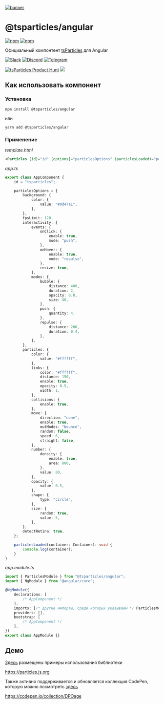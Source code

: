 [![banner](https://particles.js.org/images/banner3.png)](https://particles.js.org)

# @tsparticles/angular

[![npm](https://img.shields.io/npm/v/@tsparticles/angular)](https://www.npmjs.com/package/@tsparticles/angular) [![npm](https://img.shields.io/npm/dm/@tsparticles/angular)](https://www.npmjs.com/package/@tsparticles/angular)

Официальный компонтент [tsParticles](https://github.com/matteobruni/tsparticles) для Angular

[![Slack](https://particles.js.org/images/slack.png)](https://join.slack.com/t/tsparticles/shared_invite/enQtOTcxNTQxNjQ4NzkxLWE2MTZhZWExMWRmOWI5MTMxNjczOGE1Yjk0MjViYjdkYTUzODM3OTc5MGQ5MjFlODc4MzE0N2Q1OWQxZDc1YzI) [![Discord](https://particles.js.org/images/discord.png)](https://discord.gg/hACwv45Hme) [![Telegram](https://particles.js.org/images/telegram.png)](https://t.me/tsparticles)

[![tsParticles Product Hunt](https://api.producthunt.com/widgets/embed-image/v1/featured.svg?post_id=186113&theme=light)](https://www.producthunt.com/posts/tsparticles?utm_source=badge-featured&utm_medium=badge&utm_souce=badge-tsparticles") <a href="https://www.buymeacoffee.com/matteobruni"><img src="https://img.buymeacoffee.com/button-api/?text=Buy me a beer&emoji=🍺&slug=matteobruni&button_colour=5F7FFF&font_colour=ffffff&font_family=Arial&outline_colour=000000&coffee_colour=FFDD00"></a>

## Как использовать компонент

### Установка

```shell script
npm install @tsparticles/angular
```

или

```shell script
yarn add @tsparticles/angular
```

### Применение

_template.html_

```html
<Particles [id]="id" [options]="particlesOptions" (particlesLoaded)="particlesLoaded($event)"></Particles>
```

_app.ts_

```typescript
export class AppComponent {
    id = "tsparticles";

    particlesOptions = {
        background: {
            color: {
                value: "#0d47a1",
            },
        },
        fpsLimit: 120,
        interactivity: {
            events: {
                onClick: {
                    enable: true,
                    mode: "push",
                },
                onHover: {
                    enable: true,
                    mode: "repulse",
                },
                resize: true,
            },
            modes: {
                bubble: {
                    distance: 400,
                    duration: 2,
                    opacity: 0.8,
                    size: 40,
                },
                push: {
                    quantity: 4,
                },
                repulse: {
                    distance: 200,
                    duration: 0.4,
                },
            },
        },
        particles: {
            color: {
                value: "#ffffff",
            },
            links: {
                color: "#ffffff",
                distance: 150,
                enable: true,
                opacity: 0.5,
                width: 1,
            },
            collisions: {
                enable: true,
            },
            move: {
                direction: "none",
                enable: true,
                outModes: "bounce",
                random: false,
                speed: 6,
                straight: false,
            },
            number: {
                density: {
                    enable: true,
                    area: 800,
                },
                value: 80,
            },
            opacity: {
                value: 0.5,
            },
            shape: {
                type: "circle",
            },
            size: {
                random: true,
                value: 5,
            },
        },
        detectRetina: true,
    };

    particlesLoaded(container: Container): void {
        console.log(container);
    }
}
```

_app.module.ts_

```typescript
import { ParticlesModule } from "@tsparticles/angular";
import { NgModule } from "@angular/core";

@NgModule({
    declarations: [
        /* AppComponent */
    ],
    imports: [/* другие импорты, среди которых указываем */ ParticlesModule /*, так как ParticlesModule обязателен*/],
    providers: [],
    bootstrap: [
        /* AppComponent */
    ],
})
export class AppModule {}
```

## Демо

[Здесь](https://particles.js.org) размещены примеры использования библиотеки

<https://particles.js.org>

Также активно поддерживается и обновляется коллекция CodePen, которую можно посмотреть [здесь](https://codepen.io/collection/DPOage)

<https://codepen.io/collection/DPOage>
